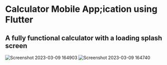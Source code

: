 # Calculator Mobile App;ication using Flutter

## A fully functional calculator with a loading splash screen


![Screenshot 2023-03-09 164903](https://user-images.githubusercontent.com/65141217/224028030-fdb195b5-a508-4403-b521-cd4f0bdcf180.jpg)
![Screenshot 2023-03-09 164740](https://user-images.githubusercontent.com/65141217/224028046-e6f39a4c-1e7a-4c68-b44c-04842dcd975c.jpg)
